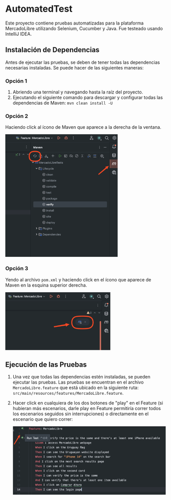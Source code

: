 # AutomatedTest

Este proyecto contiene pruebas automatizadas para la plataforma MercadoLibre utilizando Selenium, Cucumber y Java. Fue testeado usando IntelliJ IDEA.

## Instalación de Dependencias 

Antes de ejecutar las pruebas, se deben de tener todas las dependencias necesarias instaladas. Se puede hacer de las siguientes maneras:

### Opción 1 

1. Abriendo una terminal y navegando hasta la raíz del proyecto. 
2. Ejecutando el siguiente comando para descargar y configurar todas las dependencias de Maven: ```mvn clean install -U```

### Opción 2

Haciendo click al ícono de Maven que aparece a la derecha de la ventana. 

<img src="./README.assets/image-2023090495638034 PM.png" alt="image-2023090495638034 PM" style="zoom: 67%;" />

### Opción 3

Yendo al archivo ```pom.xml``` y haciendo click en el ícono que aparece de Maven en la esquina superior derecha.

<img src="./README.assets/image-2023090495752964 PM.png" alt="image-2023090495752964 PM" style="zoom:67%;" />

## Ejecución de las Pruebas

1. Una vez que todas las dependencias estén instaladas, se pueden ejecutar las pruebas. Las pruebas se encuentran en el archivo `MercadoLibre.feature` que está ubicado en la siguiente ruta: ```src/main/resources/features/MercadoLibre.feature```.

2. Hacer click en cualquiera de los dos botones de "play" en el Feature (si hubieran más escenarios, darle play en Feature permitiría correr todos los escenarios seguidos sin interrupciones) o directamente en el escenario que quiero correr:

   <img src="./README.assets/image-20230904100715902 PM.png" alt="image-20230904100715902 PM"  />

